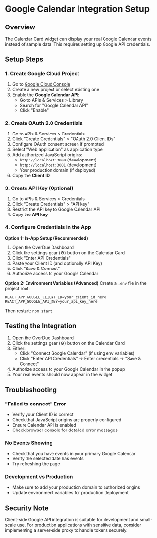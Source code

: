 # Google Calendar Integration Setup

## Overview
The Calendar Card widget can display your real Google Calendar events instead of sample data. This requires setting up Google API credentials.

## Setup Steps

### 1. Create Google Cloud Project
1. Go to [Google Cloud Console](https://console.cloud.google.com/)
2. Create a new project or select existing one
3. Enable the **Google Calendar API**:
   - Go to APIs & Services > Library
   - Search for "Google Calendar API"
   - Click "Enable"

### 2. Create OAuth 2.0 Credentials
1. Go to APIs & Services > Credentials
2. Click "Create Credentials" > "OAuth 2.0 Client IDs"
3. Configure OAuth consent screen if prompted
4. Select "Web application" as application type
5. Add authorized JavaScript origins:
   - `http://localhost:3000` (development)
   - `http://localhost:3001` (development)
   - Your production domain (if deployed)
6. Copy the **Client ID**

### 3. Create API Key (Optional)
1. Go to APIs & Services > Credentials
2. Click "Create Credentials" > "API key"
3. Restrict the API key to Google Calendar API
4. Copy the **API key**

### 4. Configure Credentials in the App

**Option 1: In-App Setup (Recommended)**
1. Open the OverDue Dashboard
2. Click the settings gear (⚙︎) button on the Calendar Card
3. Click "Enter API Credentials"
4. Paste your Client ID (and optionally API Key)
5. Click "Save & Connect"
6. Authorize access to your Google Calendar

**Option 2: Environment Variables (Advanced)**
Create a `.env` file in the project root:
```env
REACT_APP_GOOGLE_CLIENT_ID=your_client_id_here
REACT_APP_GOOGLE_API_KEY=your_api_key_here
```
Then restart: `npm start`

## Testing the Integration

1. Open the OverDue Dashboard
2. Click the settings gear (⚙︎) button on the Calendar Card
3. Either:
   - Click "Connect Google Calendar" (if using env variables)
   - Click "Enter API Credentials" → Enter credentials → "Save & Connect"
4. Authorize access to your Google Calendar in the popup
5. Your real events should now appear in the widget

## Troubleshooting

### "Failed to connect" Error
- Verify your Client ID is correct
- Check that JavaScript origins are properly configured
- Ensure Calendar API is enabled
- Check browser console for detailed error messages

### No Events Showing
- Check that you have events in your primary Google Calendar
- Verify the selected date has events
- Try refreshing the page

### Development vs Production
- Make sure to add your production domain to authorized origins
- Update environment variables for production deployment

## Security Note
Client-side Google API integration is suitable for development and small-scale use. For production applications with sensitive data, consider implementing a server-side proxy to handle tokens securely.